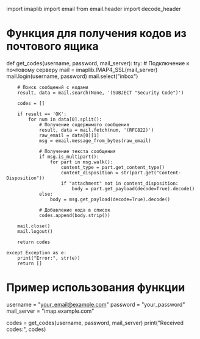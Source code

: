 import imaplib
import email
from email.header import decode_header

# Функция для получения кодов из почтового ящика
def get_codes(username, password, mail_server):
    try:
        # Подключение к почтовому серверу
        mail = imaplib.IMAP4_SSL(mail_server)
        mail.login(username, password)
        mail.select("inbox")

        # Поиск сообщений с кодами
        result, data = mail.search(None, '(SUBJECT "Security Code")')
        
        codes = []

        if result == 'OK':
            for num in data[0].split():
                # Получение содержимого сообщения
                result, data = mail.fetch(num, '(RFC822)')
                raw_email = data[0][1]
                msg = email.message_from_bytes(raw_email)
                
                # Получение текста сообщения
                if msg.is_multipart():
                    for part in msg.walk():
                        content_type = part.get_content_type()
                        content_disposition = str(part.get("Content-Disposition"))
                        if "attachment" not in content_disposition:
                            body = part.get_payload(decode=True).decode()
                else:
                    body = msg.get_payload(decode=True).decode()
                
                # Добавление кода в список
                codes.append(body.strip())

        mail.close()
        mail.logout()

        return codes

    except Exception as e:
        print("Error:", str(e))
        return []

# Пример использования функции
username = "your_email@example.com"
password = "your_password"
mail_server = "imap.example.com"

codes = get_codes(username, password, mail_server)
print("Received codes:", codes)
